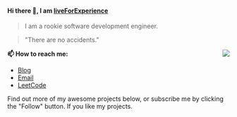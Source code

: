 #### Hi there 👋, I am [liveForExperience](https://github.com/liveForExperience)

> I am a rookie software development engineer. 

> "There are no accidents."
<img src="https://github-readme-stats.mrdulin.vercel.app/api?username=liveForExperience&show_icons=true&hide_border=true&icon_color=586069&title_color=a0a9af" align="right">

**📫 How to reach me:**


- [Blog](https://liveforexperience.gitee.io/live-for-experience)
- [Email](mailto:liveForExperience@126.com)
- [LeetCode](https://leetcode-cn.com/u/liveforexperience/)

Find out more of my awesome projects below, or subscribe me by clicking the "Follow" button. If you like my projects.
